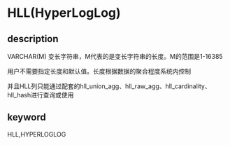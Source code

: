 # HLL(HyperLogLog)

## description

VARCHAR(M)
变长字符串，M代表的是变长字符串的长度。M的范围是1-16385

用户不需要指定长度和默认值。长度根据数据的聚合程度系统内控制

并且HLL列只能通过配套的hll_union_agg、hll_raw_agg、hll_cardinality、hll_hash进行查询或使用

## keyword

HLL,HYPERLOGLOG
